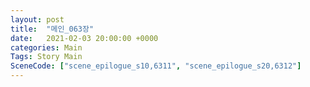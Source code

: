 ```yaml
---
layout: post
title:  "메인_063장"
date:   2021-02-03 20:00:00 +0000
categories: Main
Tags: Story Main
SceneCode: ["scene_epilogue_s10,6311", "scene_epilogue_s20,6312"]
---
```

